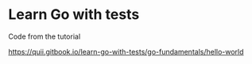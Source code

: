 # Learn Go with tests

Code from the tutorial

https://quii.gitbook.io/learn-go-with-tests/go-fundamentals/hello-world
